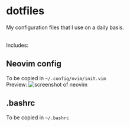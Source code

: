 # dotfiles

My configuration files that I use on a daily basis.
<br><br>

Includes:
## Neovim config
To be copied in `~/.config/nvim/init.vim`
<br>
Preview:
![screenshot of neovim](https://user-images.githubusercontent.com/20405311/82496525-887b9480-9b0a-11ea-9818-d2cb63564791.png)
<br>

## .bashrc
To be copied in `~/.bashrc` 
